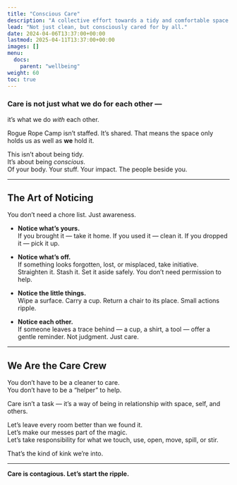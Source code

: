 ```yaml
---
title: "Conscious Care"
description: "A collective effort towards a tidy and comfortable space."
lead: "Not just clean, but consciously cared for by all."
date: 2024-04-06T13:37:00+00:00
lastmod: 2025-04-11T13:37:00+00:00
images: []
menu: 
  docs:
    parent: "wellbeing"
weight: 60
toc: true
---
```


### Care is not just what we do for each other —  
it’s what we do *with* each other.

Rogue Rope Camp isn’t staffed. It’s shared. That means the space only holds us as well as **we** hold it.

This isn’t about being tidy.  
It’s about being *conscious*.  
Of your body. Your stuff. Your impact. The people beside you.

---

## The Art of Noticing

You don’t need a chore list. Just awareness.

- **Notice what’s yours.**  
  If you brought it — take it home. If you used it — clean it. If you dropped it — pick it up.

- **Notice what’s off.**  
  If something looks forgotten, lost, or misplaced, take initiative. Straighten it. Stash it. Set it aside safely. You don’t need permission to help.

- **Notice the little things.**  
  Wipe a surface. Carry a cup. Return a chair to its place. Small actions ripple.

- **Notice each other.**  
  If someone leaves a trace behind — a cup, a shirt, a tool — offer a gentle reminder. Not judgment. Just care.

---

## We Are the Care Crew

You don’t have to be a cleaner to care.  
You don’t have to be a “helper” to help.  

Care isn’t a task — it’s a way of being in relationship with space, self, and others.

Let’s leave every room better than we found it.  
Let’s make our messes part of the magic.  
Let’s take responsibility for what we touch, use, open, move, spill, or stir.

That’s the kind of kink we’re into.

---

**Care is contagious. Let’s start the ripple.**
